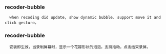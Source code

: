 ### recoder-bubble

```
  when recoding did update, show dynamic bubble. support move it and click gesture。
```
### recoder-bubble

```
  安装即生效，当录制屏幕时，显示一个花瓣形状的泡泡。支持拖动，点击结束录屏。
```